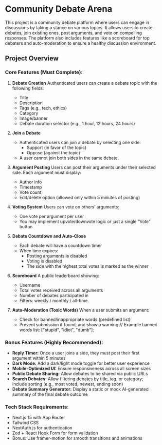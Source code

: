 # Community Debate Arena

This project is a community debate platform where users can engage in discussions by taking a stance on various topics. It allows users to create debates, join existing ones, post arguments, and vote on compelling responses. The platform also includes features like a scoreboard for top debaters and auto-moderation to ensure a healthy discussion environment.

## Project Overview

### Core Features (Must Complete):

1.  **Debate Creation**
    Authenticated users can create a debate topic with the following fields:

    - Title
    - Description
    - Tags (e.g., tech, ethics)
    - Category
    - Image/banner
    - Debate duration selector (e.g., 1 hour, 12 hours, 24 hours)

2.  **Join a Debate**

    - Authenticated users can join a debate by selecting one side:
      - Support (in favor of the topic)
      - Oppose (against the topic)
    - A user cannot join both sides in the same debate.

3.  **Argument Posting**
    Users can post their arguments under their selected side. Each argument must display:

    - Author info
    - Timestamp
    - Vote count
    - Edit/delete option (allowed only within 5 minutes of posting)

4.  **Voting System**
    Users can vote on others’ arguments:

    - One vote per argument per user
    - You may implement upvote/downvote logic or just a single “Vote” button

5.  **Debate Countdown and Auto-Close**

    - Each debate will have a countdown timer
    - When time expires:
      - Posting arguments is disabled
      - Voting is disabled
      - The side with the highest total votes is marked as the winner

6.  **Scoreboard**
    A public leaderboard showing:

    - Username
    - Total votes received across all arguments
    - Number of debates participated in
    - Filters: weekly / monthly / all-time

7.  **Auto-Moderation (Toxic Words)**
    When a user submits an argument:
    - Check for banned/inappropriate words (predefined list)
    - Prevent submission if found, and show a warning
      // Example banned words list: ["stupid", "idiot", "dumb"];

### Bonus Features (Highly Recommended):

- **Reply Timer:** Once a user joins a side, they must post their first argument within 5 minutes
- **Dark Mode:** Add a dark/light mode toggle for better user experience
- **Mobile-Optimized UI:** Ensure responsiveness across all screen sizes
- **Public Debate Sharing:** Allow debates to be shared via public URLs
- **Search Debates:** Allow filtering debates by title, tag, or category; include sorting (e.g., most voted, newest, ending soon)
- **Debate Summary Generator:** Display a static or mock AI-generated summary of the final debate outcome

### Tech Stack Requirements:

- Next.js 15 with App Router
- Tailwind CSS
- NextAuth.js for authentication
- Zod + React Hook Form for form validation
- Bonus: Use framer-motion for smooth transitions and animations
